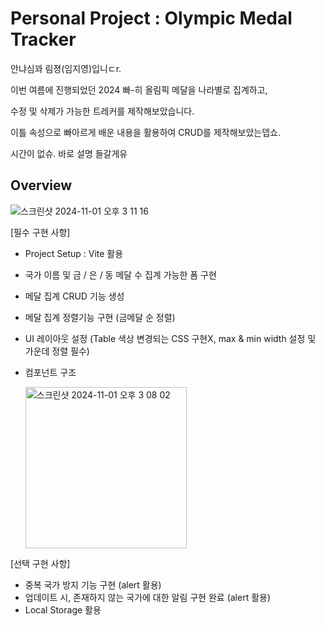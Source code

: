 # Personal Project : Olympic Medal Tracker

안냐심꽈 림졍(임지영)입니ㄷr.

이번 여름에 진행되었던 2024 빠-히 올림픽 메달을 나라별로 집계하고,

수정 및 삭제가 가능한 트레커를 제작해보았습니다.

이틀 속성으로 빠아르게 배운  내용을 활용하여 CRUD를 제작해보았는뎁쇼.

시간이 없슈. 바로 설명 들갈게유


## Overview
![스크린샷 2024-11-01 오후 3 11 16](https://github.com/user-attachments/assets/c3190ee5-d836-451b-8f16-76c854f258fb)

[필수 구현 사항]
- Project Setup : Vite 활용
- 국가 이름 및 금 / 은 / 동 메달 수 집계 가능한 폼 구현
- 메달 집계 CRUD 기능 생성
- 메달 집계 정렬기능 구현  (금메달 순 정렬)
- UI 레이아웃 설정 (Table 색상 변경되는 CSS 구현X, max & min width 설정 및 가운데 정렬 필수)

- 컴포넌트 구조

  <img width="258" alt="스크린샷 2024-11-01 오후 3 08 02" src="https://github.com/user-attachments/assets/0c9a6c11-8232-496b-a7ef-d7ecbf5a0d50">

[선택 구현 사항]
- 중복 국가 방지 기능 구현 (alert 활용)
- 업데이트 시, 존재하지 않는 국가에 대한 알림 구현 완료 (alert 활용)
- Local Storage 활용